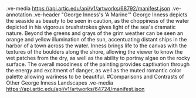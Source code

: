 .ve-media https://api.artic.edu/api/v1/artworks/68792/manifest.json .ve-annotation
.ve-header "George Inness's 'A Marine'"
George Inness depicts the seaside as beauty to be seen in caution, as the choppiness of the water depicted in his vigorous brushstrokes gives light of the sea's dramatic nature. Beyond the greens and grays of the grim weather can be seen an orange and yellow illumination of the sun, accentuating distant ships in the harbor of a town across the water. Inness brings life to the canvas with the textures of the boulders along the shore, allowing the viewer to know the wet patches from the dry, as well as the ability to portray algae on the rocky surface. The overall moodiness of the painting provides captivation through the energy and excitment of danger, as well as the muted romantic color palette allowing wariness to be beautiful. 
#Comparisons and Contrasts of Other George Inness Landscapes
.ve-media https://api.artic.edu/api/v1/artworks/64724/manifest.json

